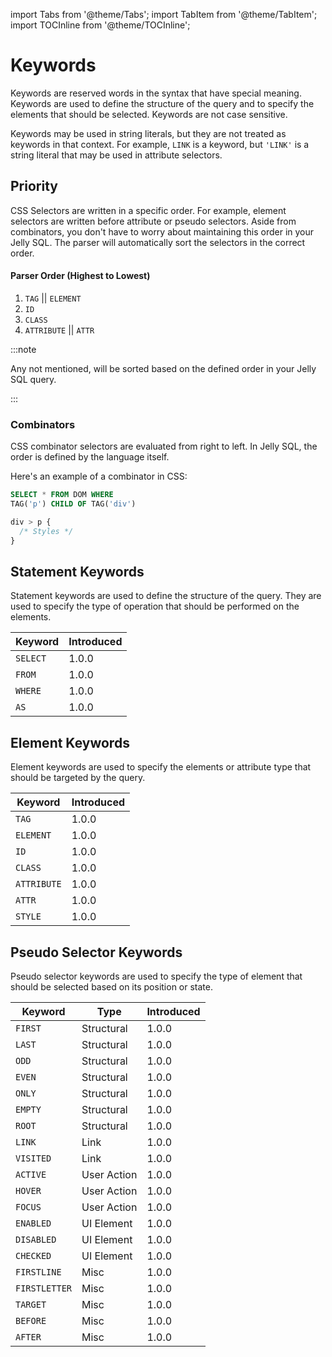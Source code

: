 import Tabs from '@theme/Tabs';
import TabItem from '@theme/TabItem';
import TOCInline from '@theme/TOCInline';

# Keywords

Keywords are reserved words in the syntax that have special meaning. Keywords are used to define the structure of the query and to specify the elements that should be selected. Keywords are not case sensitive.

Keywords may be used in string literals, but they are not treated as keywords in that context. For example, `LINK` is a keyword, but `'LINK'` is a string literal that may be used in attribute selectors.

<TOCInline toc={toc} />

## Priority

CSS Selectors are written in a specific order. For example, element selectors are written before attribute or pseudo selectors. Aside from combinators, you don't have to worry about maintaining this order in your Jelly SQL. The parser will automatically sort the selectors in the correct order.

#### Parser Order (Highest to Lowest) 

1. `TAG` || `ELEMENT`
2. `ID`
3. `CLASS`
4. `ATTRIBUTE` || `ATTR`

:::note

Any not mentioned, will be sorted based on the defined order in your Jelly SQL query.

:::

### Combinators

CSS combinator selectors are evaluated from right to left. In Jelly SQL, the order is defined by the language itself.

Here's an example of a combinator in CSS:

<Tabs groupId="sql-css">
<TabItem value="sql" label="SQL">

```sql
SELECT * FROM DOM WHERE
TAG('p') CHILD OF TAG('div')
```

</TabItem>
<TabItem value="css" label="CSS">

```css
div > p {
  /* Styles */
}
```

</TabItem>
</Tabs>

## Statement Keywords

Statement keywords are used to define the structure of the query. They are used to specify the type of operation that should be performed on the elements.

| Keyword  | Introduced |
| -------- | ---------- |
| `SELECT` | 1.0.0      |
| `FROM`   | 1.0.0      |
| `WHERE`  | 1.0.0      |
| `AS`     | 1.0.0      |

## Element Keywords

Element keywords are used to specify the elements or attribute type that should be targeted by the query. 

| Keyword     | Introduced |
| ----------- | ---------- |
| `TAG`       | 1.0.0      |
| `ELEMENT`   | 1.0.0      |
| `ID`        | 1.0.0      |
| `CLASS`     | 1.0.0      |
| `ATTRIBUTE` | 1.0.0      |
| `ATTR`      | 1.0.0      |
| `STYLE`     | 1.0.0      |

## Pseudo Selector Keywords

Pseudo selector keywords are used to specify the type of element that should be selected based on its position or state.

| Keyword       | Type        | Introduced |
| ------------- | ----------- | ---------- |
| `FIRST`       | Structural  | 1.0.0      |
| `LAST`        | Structural  | 1.0.0      |
| `ODD`         | Structural  | 1.0.0      |
| `EVEN`        | Structural  | 1.0.0      |
| `ONLY`        | Structural  | 1.0.0      |
| `EMPTY`       | Structural  | 1.0.0      |
| `ROOT`        | Structural  | 1.0.0      |
| `LINK`        | Link        | 1.0.0      |
| `VISITED`     | Link        | 1.0.0      |
| `ACTIVE`      | User Action | 1.0.0      |
| `HOVER`       | User Action | 1.0.0      |
| `FOCUS`       | User Action | 1.0.0      |
| `ENABLED`     | UI Element  | 1.0.0      |
| `DISABLED`    | UI Element  | 1.0.0      |
| `CHECKED`     | UI Element  | 1.0.0      |
| `FIRSTLINE`   | Misc        | 1.0.0      |
| `FIRSTLETTER` | Misc        | 1.0.0      |
| `TARGET`      | Misc        | 1.0.0      |
| `BEFORE`      | Misc        | 1.0.0      |
| `AFTER`       | Misc        | 1.0.0      |
